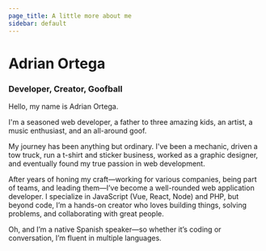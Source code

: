 ```yaml
---
page_title: A little more about me
sidebar: default
---
```


# Adrian Ortega
### Developer, Creator, Goofball

Hello, my name is Adrian Ortega.

I'm a seasoned web developer, a father to three amazing kids, an artist, a music enthusiast, and an all-around goof.

My journey has been anything but ordinary. I've been a mechanic, driven a tow truck, run a t-shirt and sticker business, worked as a graphic designer, and eventually found my true passion in web development.

After years of honing my craft—working for various companies, being part of teams, and leading them—I’ve become a well-rounded web application developer. I specialize in JavaScript (Vue, React, Node) and PHP, but beyond code, I’m a hands-on creator who loves building things, solving problems, and collaborating with great people.

Oh, and I’m a native Spanish speaker—so whether it’s coding or conversation, I’m fluent in multiple languages.
